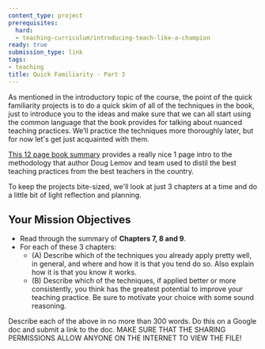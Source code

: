 ```yaml
---
content_type: project
prerequisites:
  hard:
  - teaching-curriculum/introducing-teach-like-a-champion
ready: true
submission_type: link
tags:
- teaching
title: Quick Familiarity - Part 3
---
```


As mentioned in the introductory topic of the course, the point of the quick familiarity projects is to do a quick skim of all of the techniques in the book, just to introduce you to the ideas and make sure that we can all start using the common language that the book provides for talking about nuanced teaching practices. We’ll practice the techniques more thoroughly later, but for now let's get just acquainted with them.

[This 12 page book summary](https://www.boyd.k12.ky.us/userfiles/496/Classes/27400/Teach%20Like%20A%20Champion%20-%20The%20Main%20Idea.pdf) provides a really nice 1 page intro to the methodology that author Doug Lemov and team used to distil the best teaching practices from the best teachers in the country. 

To keep the projects bite-sized, we'll look at just 3 chapters at a time and do a little bit of light reflection and planning. 

## Your Mission Objectives
* Read through the summary of **Chapters 7, 8 and 9**. 
* For each of these 3 chapters: 
    * (A) Describe which of the techniques you already apply pretty well, in general, and where and how it is that you tend do so. Also explain how it is that you know it works. 
    * (B) Describe which of the techniques, if applied better or more consistently, you think has the greatest potential to improve your teaching practice. Be sure to motivate your choice with some sound reasoning.  

Describe each of the above in no more than 300 words. 
Do this on a Google doc and submit a link to the doc. 
MAKE SURE THAT THE SHARING PERMISSIONS ALLOW ANYONE ON THE INTERNET TO VIEW THE FILE! 